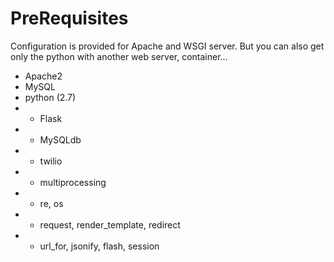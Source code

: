 # PreRequisites
Configuration is provided for Apache and WSGI server.
But you can also get only the python with another web server, container...
* Apache2
* MySQL
* python (2.7)
* * Flask
* * MySQLdb
* * twilio
* * multiprocessing
* * re, os
* * request, render_template, redirect
* * url_for, jsonify, flash, session
